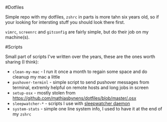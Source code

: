 #Dotfiles

Simple repo with my dotfiles, `zshrc` in parts is more tahn six years old, so if your looking for intersting stuff you should look there first.

`vimrc`, `screenrc` and `gitconfig` are fairly simple, but do their job on my machine(s).

#Scripts

Small part of scripts I've written over the years, these are the ones worth sharing (I think):

* `clean-my-mac` - I run it once a month to regain some space and do cleanup my mac a little
* `pushover-terminl` - simple script to send pushover messages from terminal, extremly helpful on remote hosts and long jobs in screen
* `setup-osx` - mostly stolen from https://github.com/mathiasbynens/dotfiles/blob/master/.osx
* `sleepwatcher-*` - scripts I use with [sleepwatcher daemon](http://www.bernhard-baehr.de)
* `system-stats` - simple one line system info, I used to have it at the end of my `zshrc`
